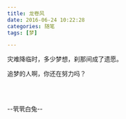 ```yaml
---
title: 龙卷风
date: 2016-06-24 10:22:28
categories: 随笔
tags: [梦]

---
```

灾难降临时，多少梦想，刹那间成了遗愿。

追梦的人啊，你还在努力吗？

<br /><br />

--茕茕白兔--

<br /><br />
